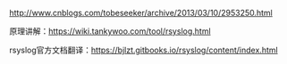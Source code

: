 http://www.cnblogs.com/tobeseeker/archive/2013/03/10/2953250.html

原理讲解：https://wiki.tankywoo.com/tool/rsyslog.html

rsyslog官方文档翻译：https://bjlzt.gitbooks.io/rsyslog/content/index.html